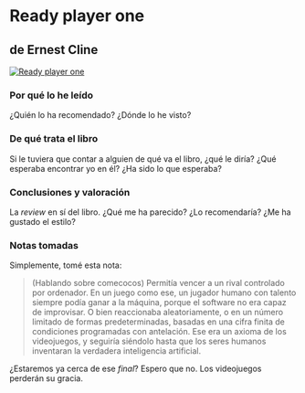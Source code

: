 ﻿# Ready player one
## de Ernest Cline

[![Ready player one](img/ready-player-one.jpb)](https://www.amazon.es/Ready-player-one-Grandes-novelas/dp/8466649174/)

### Por qué lo he leído

¿Quién lo ha recomendado? ¿Dónde lo he visto?

<!-- more -->

### De qué trata el libro

Si le tuviera que contar a alguien de qué va el libro, ¿qué le diría?
¿Qué esperaba encontrar yo en él? ¿Ha sido lo que esperaba?

### Conclusiones y valoración

La *review* en sí del libro. ¿Qué me ha parecido? ¿Lo recomendaría? ¿Me ha gustado el estilo?

### Notas tomadas

Simplemente, tomé esta nota:

> (Hablando sobre comecocos) Permitía vencer a un rival controlado por ordenador. En un juego como ese, un jugador humano con talento siempre podía ganar a la máquina, porque el software no era capaz de improvisar. O bien reaccionaba aleatoriamente, o en un número limitado de formas predeterminadas, basadas en una cifra finita de condiciones programadas con antelación. Ese era un axioma de los videojuegos, y seguiría siéndolo hasta que los seres humanos inventaran la verdadera inteligencia artificial.

¿Estaremos ya cerca de ese *final*? Espero que no. Los videojuegos perderán su gracia.

